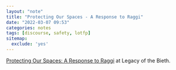 ```yaml
---
layout: "note"
title: "Protecting Our Spaces - A Response to Raggi"
date: "2022-03-07 09:53"
categories: notes
tags: [discourse, safety, lotfp]
sitemap:
  exclude: 'yes'
---
```

[Protecting Our Spaces: A Response to Raggi](https://lotbieth.blogspot.com/2022/03/protecting-our-spaces-response-to-raggi.html) at Legacy of the Bieth.

